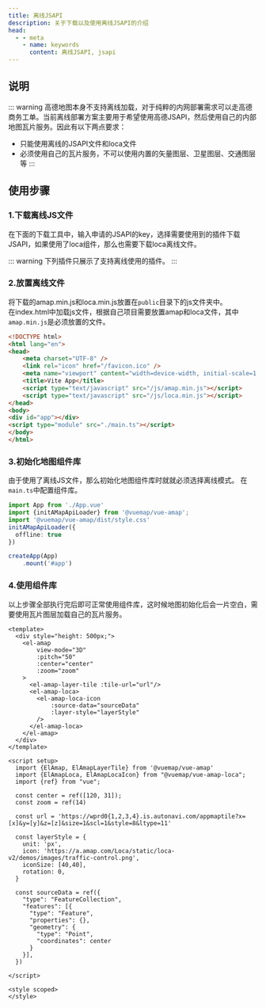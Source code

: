 ```yaml
---
title: 离线JSAPI
description: 关于下载以及使用离线JSAPI的介绍
head:
  - - meta
    - name: keywords
      content: 离线JSAPI, jsapi
---
```


## 说明

::: warning
高德地图本身不支持离线加载，对于纯粹的内网部署需求可以走高德商务工单。当前离线部署方案主要用于希望使用高德JSAPI，然后使用自己的内部地图瓦片服务。因此有以下两点要求：
* 只能使用离线的JSAPI文件和loca文件
* 必须使用自己的瓦片服务，不可以使用内置的矢量图层、卫星图层、交通图层等
:::

## 使用步骤

### 1.下载离线JS文件

在下面的下载工具中，输入申请的JSAPI的key，选择需要使用到的插件下载JSAPI，如果使用了loca组件，那么也需要下载loca离线文件。

::: warning
下列插件只展示了支持离线使用的插件。
:::
<ClientOnly>
<vp-offline-jsapi />
</ClientOnly>

### 2.放置离线文件
将下载的amap.min.js和loca.min.js放置在`public`目录下的js文件夹中。<br/>
在index.html中加载js文件，根据自己项目需要放置amap和loca文件，其中`amap.min.js`是必须放置的文件。
```html
<!DOCTYPE html>
<html lang="en">
<head>
    <meta charset="UTF-8" />
    <link rel="icon" href="/favicon.ico" />
    <meta name="viewport" content="width=device-width, initial-scale=1.0" />
    <title>Vite App</title>
    <script type="text/javascript" src="/js/amap.min.js"></script>
    <script type="text/javascript" src="/js/loca.min.js"></script>
</head>
<body>
<div id="app"></div>
<script type="module" src="./main.ts"></script>
</body>
</html>
```

### 3.初始化地图组件库
由于使用了离线JS文件，那么初始化地图组件库时就就必须选择离线模式。
在`main.ts`中配置组件库。
```ts
import App from './App.vue'
import {initAMapApiLoader} from '@vuemap/vue-amap';
import '@vuemap/vue-amap/dist/style.css'
initAMapApiLoader({
  offline: true
})

createApp(App)
    .mount('#app')
```

### 4.使用组件库
以上步骤全部执行完后即可正常使用组件库，这时候地图初始化后会一片空白，需要使用瓦片图层加载自己的瓦片服务。
```vue
<template>
  <div style="height: 500px;">
    <el-amap
        view-mode="3D"
        :pitch="50"
        :center="center"
        :zoom="zoom"
    >
      <el-amap-layer-tile :tile-url="url"/>
      <el-amap-loca>
        <el-amap-loca-icon
            :source-data="sourceData"
            :layer-style="layerStyle"
        />
      </el-amap-loca>
    </el-amap>
  </div>
</template>

<script setup>
  import {ElAmap, ElAmapLayerTile} from '@vuemap/vue-amap'
  import {ElAmapLoca, ElAmapLocaIcon} from "@vuemap/vue-amap-loca";
  import {ref} from "vue";

  const center = ref([120, 31]);
  const zoom = ref(14)

  const url = 'https://wprd0{1,2,3,4}.is.autonavi.com/appmaptile?x=[x]&y=[y]&z=[z]&size=1&scl=1&style=8&ltype=11'

  const layerStyle = {
    unit: 'px',
    icon: 'https://a.amap.com/Loca/static/loca-v2/demos/images/traffic-control.png',
    iconSize: [40,40],
    rotation: 0,
  }

  const sourceData = ref({
    "type": "FeatureCollection",
    "features": [{
      "type": "Feature",
      "properties": {},
      "geometry": {
        "type": "Point",
        "coordinates": center
      }
    }],
  })

</script>

<style scoped>
</style>

```